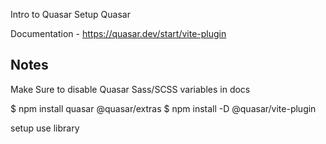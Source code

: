 Intro to Quasar
Setup Quasar

Documentation - https://quasar.dev/start/vite-plugin

## Notes

Make Sure to disable Quasar Sass/SCSS variables in docs

$ npm install quasar @quasar/extras
$ npm install -D @quasar/vite-plugin

setup
use library
